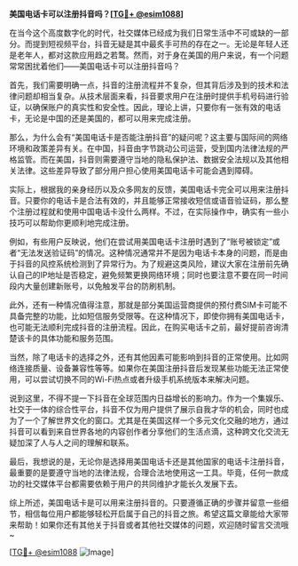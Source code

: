 **美国电话卡可以注册抖音吗？[[TG💪+ @esim1088](https://t.me/s/esim1088)]**

在当今这个高度数字化的时代，社交媒体已经成为我们日常生活中不可或缺的一部分。而提到短视频平台，抖音无疑是其中最炙手可热的存在之一。无论是年轻人还是老年人，都对这款应用趋之若鹜。然而，对于身在美国的用户来说，有一个问题常常困扰着他们——美国电话卡可以注册抖音吗？

首先，我们需要明确一点，抖音的注册流程并不复杂，但其背后涉及到的技术和法律问题却相当复杂。从技术层面来看，抖音要求用户在注册时提供手机号码进行验证，以确保账户的真实性和安全性。因此，理论上讲，只要你有一张有效的电话卡，无论是中国的还是美国的，都可以用来完成注册。

那么，为什么会有“美国电话卡是否能注册抖音”的疑问呢？这主要与国际间的网络环境和政策差异有关。在中国，抖音由字节跳动公司运营，受到国内法律法规的严格监管。而在美国，抖音则需要遵守当地的隐私保护法、数据安全法规以及其他相关法律。这些差异导致了部分用户担心使用美国电话卡可能会遇到障碍。

实际上，根据我的亲身经历以及众多网友的反馈，美国电话卡完全可以用来注册抖音。只要你的电话卡是合法有效的，并且能够正常接收短信或语音验证码，那么整个注册过程就和使用中国电话卡没什么两样。不过，在实际操作中，确实有一些小技巧可以帮助你更顺利地完成注册。

例如，有些用户反映说，他们在尝试用美国电话卡注册时遇到了“账号被锁定”或者“无法发送验证码”的情况。这种情况通常并不是因为电话卡本身的问题，而是由于抖音的风控系统检测到了异常行为。为了规避这类风险，建议大家在注册前先确认自己的IP地址是否稳定，避免频繁更换网络环境；同时也要注意不要在同一时间段内大量创建新账号，以免触发平台的防刷机制。

此外，还有一种情况值得注意，那就是部分美国运营商提供的预付费SIM卡可能不具备完整的功能，比如短信服务受限等。在这种情况下，即使你拥有美国电话卡，也可能无法顺利完成抖音的注册流程。因此，在购买电话卡之前，最好提前咨询清楚该卡的具体功能和服务范围。

当然，除了电话卡的选择之外，还有其他因素可能影响到抖音的正常使用。比如网络连接质量、设备兼容性等等。如果你在美国注册抖音后发现某些功能无法正常使用，可以尝试切换不同的Wi-Fi热点或者升级手机系统版本来解决问题。

说到这里，不得不提一下抖音在全球范围内日益增长的影响力。作为一个集娱乐、社交于一体的综合性平台，抖音不仅为用户提供了展示自我才华的机会，同时也成为了一个了解世界文化的窗口。尤其是在美国这样一个多元文化交融的地方，通过抖音可以看到来自世界各地的内容创作者分享他们的生活点滴，这种跨文化交流无疑加深了人与人之间的理解和联系。

最后，我想说的是，无论你是选择用美国电话卡还是其他国家的电话卡注册抖音，最重要的是要遵守当地的法律法规，合理合法地使用这一工具。毕竟，任何一款成功的社交媒体平台都需要依赖于用户的共同维护才能长久发展下去。

综上所述，美国电话卡是可以用来注册抖音的。只要遵循正确的步骤并留意一些细节，相信每位用户都能够轻松开启属于自己的抖音之旅。希望这篇文章能给大家带来帮助！如果你还有其他关于抖音或者其他社交媒体的问题，欢迎随时留言交流哦~

[[TG💪+ @esim1088](https://t.me/s/esim1088) ![Image](https://i.postimg.cc/4NQfJmqS/Snipaste-2025-05-13-00-14-12.png)]